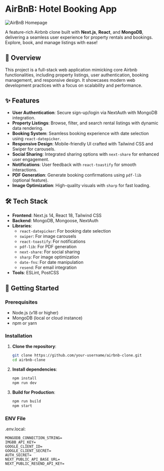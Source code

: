 # AirBnB: Hotel Booking App

![AirBnB Homepage](https://i.ibb.co.com/VYRC3pY9/airbnb.png)

A feature-rich Airbnb clone built with **Next.js**, **React**, and **MongoDB**, delivering a seamless user experience for property rentals and bookings. Explore, book, and manage listings with ease!

## 📖 Overview

This project is a full-stack web application mimicking core Airbnb functionalities, including property listings, user authentication, booking management, and responsive design. It showcases modern web development practices with a focus on scalability and performance.

## ✨ Features

- **User Authentication**: Secure sign-up/login via NextAuth with MongoDB integration.
- **Property Listings**: Browse, filter, and search rental listings with dynamic data rendering.
- **Booking System**: Seamless booking experience with date selection using `react-datepicker`.
- **Responsive Design**: Mobile-friendly UI crafted with Tailwind CSS and Swiper for carousels.
- **Social Sharing**: Integrated sharing options with `next-share` for enhanced user engagement.
- **Notifications**: User feedback with `react-toastify` for smooth interactions.
- **PDF Generation**: Generate booking confirmations using `pdf-lib` (optional feature).
- **Image Optimization**: High-quality visuals with `sharp` for fast loading.

## 🛠️ Tech Stack

- **Frontend**: Next.js 14, React 18, Tailwind CSS
- **Backend**: MongoDB, Mongoose, NextAuth
- **Libraries**:
  - `react-datepicker`: For booking date selection
  - `swiper`: For image carousels
  - `react-toastify`: For notifications
  - `pdf-lib`: For PDF generation
  - `next-share`: For social sharing
  - `sharp`: For image optimization
  - `date-fns`: For date manipulation
  - `resend`: For email integration
- **Tools**: ESLint, PostCSS

## 🚀 Getting Started

### Prerequisites

- Node.js (v18 or higher)
- MongoDB (local or cloud instance)
- npm or yarn

### Installation

1. **Clone the repository**:
   ```bash
   git clone https://github.com/your-username/airbnb-clone.git
   cd airbnb-clone
2. **Install dependencies**:
   ```bash
   npm install
   npm run dev
3. **Build for Production**:
   ```bash
   npm run build
   npm start
### ENV File

.env.local:
```
MONGODB_CONNECTION_STRING=
IMGBB_API_KEY=
GOOGLE_CLIENT_ID=
GOOGLE_CLIENT_SECRET=
AUTH_SECRET=
NEXT_PUBLIC_API_BASE_URL=
NEXT_PUBLIC_RESEND_API_KEY=
